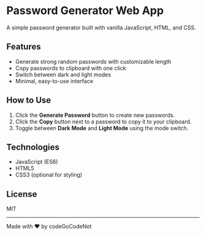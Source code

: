 # Password Generator Web App

A simple password generator built with vanilla JavaScript, HTML, and CSS.

## Features

- Generate strong random passwords with customizable length
- Copy passwords to clipboard with one click
- Switch between dark and light modes
- Minimal, easy-to-use interface

## How to Use

1. Click the **Generate Password** button to create new passwords.
2. Click the **Copy** button next to a password to copy it to your clipboard.
3. Toggle between **Dark Mode** and **Light Mode** using the mode switch.

## Technologies

- JavaScript (ES6)
- HTML5
- CSS3 (optional for styling)

## License

MIT

---

Made with ❤️ by codeGoCodeNot
